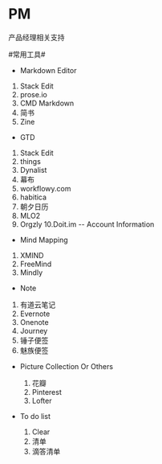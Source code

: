 # PM
产品经理相关支持

#常用工具#
+ Markdown Editor 
 1. Stack Edit 
 2. prose.io
 3. CMD Markdown
 4. 简书
 5. Zine
 
+ GTD
 1. Stack Edit 
 2. things
 3. Dynalist
 4. 幕布
 5. workflowy.com
 6. habitica
 7. 朝夕日历
 8. MLO2
 9. Orgzly
 10.Doit.im  -- Account Information


+ Mind Mapping
 1. XMIND
 2. FreeMind
 3. Mindly

+ Note 

 1. 有道云笔记
 2. Evernote
 3. Onenote
 4. Journey
 5. 锤子便签
 6. 魅族便签 
 
+ Picture Collection Or Others
  1. 花瓣
  2. Pinterest
  3. Lofter

+ To do list 
  1. Clear
  2. 清单
  3. 滴答清单
  